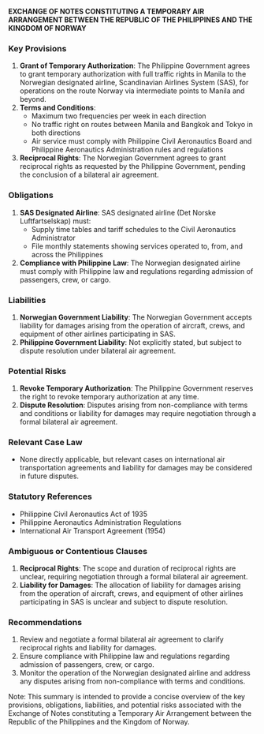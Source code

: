 **EXCHANGE OF NOTES CONSTITUTING A TEMPORARY AIR ARRANGEMENT BETWEEN THE REPUBLIC OF THE PHILIPPINES AND THE KINGDOM OF NORWAY**

### Key Provisions

1. **Grant of Temporary Authorization**: The Philippine Government agrees to grant temporary authorization with full traffic rights in Manila to the Norwegian designated airline, Scandinavian Airlines System (SAS), for operations on the route Norway via intermediate points to Manila and beyond.
2. **Terms and Conditions**:
	* Maximum two frequencies per week in each direction
	* No traffic right on routes between Manila and Bangkok and Tokyo in both directions
	* Air service must comply with Philippine Civil Aeronautics Board and Philippine Aeronautics Administration rules and regulations
3. **Reciprocal Rights**: The Norwegian Government agrees to grant reciprocal rights as requested by the Philippine Government, pending the conclusion of a bilateral air agreement.

### Obligations

1. **SAS Designated Airline**: SAS designated airline (Det Norske Luftfartselskap) must:
	* Supply time tables and tariff schedules to the Civil Aeronautics Administrator
	* File monthly statements showing services operated to, from, and across the Philippines
2. **Compliance with Philippine Law**: The Norwegian designated airline must comply with Philippine law and regulations regarding admission of passengers, crew, or cargo.

### Liabilities

1. **Norwegian Government Liability**: The Norwegian Government accepts liability for damages arising from the operation of aircraft, crews, and equipment of other airlines participating in SAS.
2. **Philippine Government Liability**: Not explicitly stated, but subject to dispute resolution under bilateral air agreement.

### Potential Risks

1. **Revoke Temporary Authorization**: The Philippine Government reserves the right to revoke temporary authorization at any time.
2. **Dispute Resolution**: Disputes arising from non-compliance with terms and conditions or liability for damages may require negotiation through a formal bilateral air agreement.

### Relevant Case Law

* None directly applicable, but relevant cases on international air transportation agreements and liability for damages may be considered in future disputes.

### Statutory References

* Philippine Civil Aeronautics Act of 1935
* Philippine Aeronautics Administration Regulations
* International Air Transport Agreement (1954)

### Ambiguous or Contentious Clauses

1. **Reciprocal Rights**: The scope and duration of reciprocal rights are unclear, requiring negotiation through a formal bilateral air agreement.
2. **Liability for Damages**: The allocation of liability for damages arising from the operation of aircraft, crews, and equipment of other airlines participating in SAS is unclear and subject to dispute resolution.

### Recommendations

1. Review and negotiate a formal bilateral air agreement to clarify reciprocal rights and liability for damages.
2. Ensure compliance with Philippine law and regulations regarding admission of passengers, crew, or cargo.
3. Monitor the operation of the Norwegian designated airline and address any disputes arising from non-compliance with terms and conditions.

Note: This summary is intended to provide a concise overview of the key provisions, obligations, liabilities, and potential risks associated with the Exchange of Notes constituting a Temporary Air Arrangement between the Republic of the Philippines and the Kingdom of Norway.